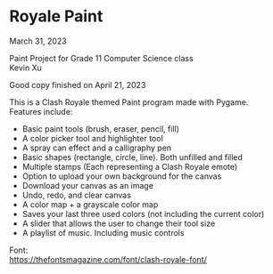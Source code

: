 # Royale Paint <br />
March 31, 2023

Paint Project for Grade 11 Computer Science class<br />
Kevin Xu <br />

Good copy finished on April 21, 2023 <br />


This is a Clash Royale themed Paint program made with Pygame. <br />
Features include:
- Basic paint tools (brush, eraser, pencil, fill)
- A color picker tool and highlighter tool
- A spray can effect and a calligraphy pen
- Basic shapes (rectangle, circle, line). Both unfilled and filled
- Multiple stamps (Each representing a Clash Royale emote)
- Option to upload your own background for the canvas
- Download your canvas as an image
- Undo, redo, and clear canvas
- A color map + a grayscale color map
- Saves your last three used colors (not including the current color)
- A slider that allows the user to change their tool size
- A playlist of music. Including music controls



Font: <br />
https://thefontsmagazine.com/font/clash-royale-font/





[//]: # (Software used: <br />)

[//]: # (    - Paint.net <br />)

[//]: # (    - Audacity <br />)

[//]: # (    - Adobe Photoshop <br />)
